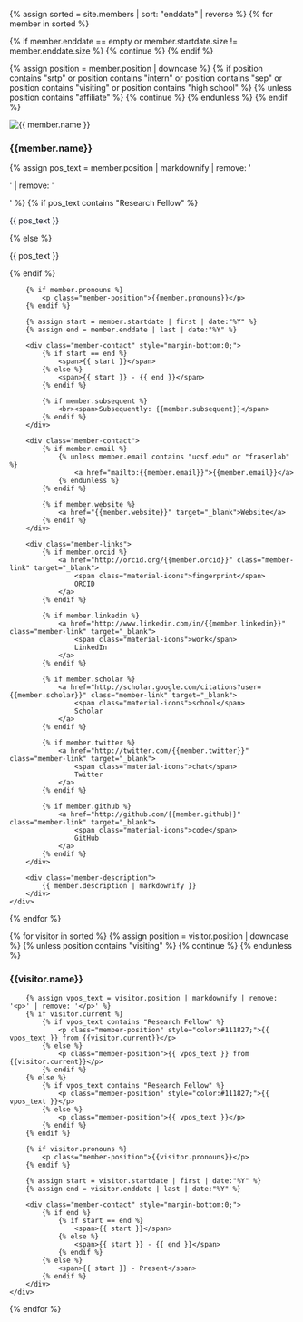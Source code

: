 {% assign sorted = site.members | sort: "enddate" | reverse %}
{% for member in sorted %}

{% if member.enddate == empty or member.startdate.size != member.enddate.size %}
{% continue %}
{% endif %}

{% assign position = member.position | downcase %}
{% if position contains "srtp" or position contains "intern" or position 
  contains "sep" or position contains "visiting"
  or position contains "high school" %}
{% unless position contains "affiliate" %}
{% continue %}
{% endunless %}
{% endif %}

<div id="{{member.name}}" class="member-item">
    <img class="member-photo" 
         src="{{ member.image }}" 
         {% if member.altimage %} onmouseover="this.src='{{ member.altimage }}';" onmouseout="this.src='{{ member.image }}';" {% endif %}
         alt="{{ member.name }}">
    <div class="member-info">
        <h3 class="member-name">{{member.name}}</h3>
        {% assign pos_text = member.position | markdownify | remove: '<p>' | remove: '</p>' %}
        {% if pos_text contains "Research Fellow" %}
            <p class="member-position" style="color:#111827;">{{ pos_text }}</p>
        {% else %}
            <p class="member-position">{{ pos_text }}</p>
        {% endif %}
        
        {% if member.pronouns %}
            <p class="member-position">{{member.pronouns}}</p>
        {% endif %}
        
        {% assign start = member.startdate | first | date:"%Y" %}
        {% assign end = member.enddate | last | date:"%Y" %}
        
        <div class="member-contact" style="margin-bottom:0;">
            {% if start == end %}
                <span>{{ start }}</span>
            {% else %}
                <span>{{ start }} - {{ end }}</span>
            {% endif %}
            
            {% if member.subsequent %}
                <br><span>Subsequently: {{member.subsequent}}</span>
            {% endif %}
        </div>
        
        <div class="member-contact">
            {% if member.email %}
                {% unless member.email contains "ucsf.edu" or "fraserlab" %}
                    <a href="mailto:{{member.email}}">{{member.email}}</a>
                {% endunless %}
            {% endif %}
            
            {% if member.website %}
                <a href="{{member.website}}" target="_blank">Website</a>
            {% endif %}
        </div>
        
        <div class="member-links">
            {% if member.orcid %}
                <a href="http://orcid.org/{{member.orcid}}" class="member-link" target="_blank">
                    <span class="material-icons">fingerprint</span>
                    ORCID
                </a>
            {% endif %}
            
            {% if member.linkedin %}
                <a href="http://www.linkedin.com/in/{{member.linkedin}}" class="member-link" target="_blank">
                    <span class="material-icons">work</span>
                    LinkedIn
                </a>
            {% endif %}
            
            {% if member.scholar %}
                <a href="http://scholar.google.com/citations?user={{member.scholar}}" class="member-link" target="_blank">
                    <span class="material-icons">school</span>
                    Scholar
                </a>
            {% endif %}
            
            {% if member.twitter %}
                <a href="http://twitter.com/{{member.twitter}}" class="member-link" target="_blank">
                    <span class="material-icons">chat</span>
                    Twitter
                </a>
            {% endif %}
            
            {% if member.github %}
                <a href="http://github.com/{{member.github}}" class="member-link" target="_blank">
                    <span class="material-icons">code</span>
                    GitHub
                </a>
            {% endif %}
        </div>

        <div class="member-description">
            {{ member.description | markdownify }}
        </div>
    </div>
</div>
{% endfor %}

<!-- Visitors Section -->
{% for visitor in sorted %}
{% assign position = visitor.position | downcase %}
{% unless position contains "visiting" %}
{% continue %}
{% endunless %}

<div id="{{visitor.name}}" class="member-item">
    <div class="member-info">
        <h3 class="member-name">{{visitor.name}}</h3>
        
        {% assign vpos_text = visitor.position | markdownify | remove: '<p>' | remove: '</p>' %}
        {% if visitor.current %}
            {% if vpos_text contains "Research Fellow" %}
                <p class="member-position" style="color:#111827;">{{ vpos_text }} from {{visitor.current}}</p>
            {% else %}
                <p class="member-position">{{ vpos_text }} from {{visitor.current}}</p>
            {% endif %}
        {% else %}
            {% if vpos_text contains "Research Fellow" %}
                <p class="member-position" style="color:#111827;">{{ vpos_text }}</p>
            {% else %}
                <p class="member-position">{{ vpos_text }}</p>
            {% endif %}
        {% endif %}
        
        {% if visitor.pronouns %}
            <p class="member-position">{{visitor.pronouns}}</p>
        {% endif %}
        
        {% assign start = visitor.startdate | first | date:"%Y" %}
        {% assign end = visitor.enddate | last | date:"%Y" %}
        
        <div class="member-contact" style="margin-bottom:0;">
            {% if end %}
                {% if start == end %}
                    <span>{{ start }}</span>
                {% else %}
                    <span>{{ start }} - {{ end }}</span>
                {% endif %}
            {% else %}
                <span>{{ start }} - Present</span>
            {% endif %}
        </div>
    </div>
</div>
{% endfor %}
